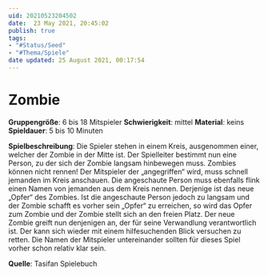 ```yaml
---
uid: 20210523204502
date:  23 May 2021, 20:45:02
publish: true
tags:
- "#Status/Seed"
- "#Thema/Spiele"
date updated: 25 August 2021, 00:17:54
---
```


# Zombie

**Gruppengröße**: 6 bis 18 Mitspieler
**Schwierigkeit**: mittel
**Material**: keins
**Spieldauer**: 5 bis 10 Minuten

**Spielbeschreibung**:
Die Spieler stehen in einem Kreis, ausgenommen einer, welcher der Zombie in der Mitte ist. Der Spielleiter bestimmt nun eine Person, zu der sich der Zombie langsam hinbewegen muss. Zombies können nicht rennen! Der Mitspieler der „angegriffen“ wird, muss schnell jemanden im Kreis anschauen. Die angeschaute Person muss ebenfalls flink einen Namen von jemanden aus dem Kreis nennen. Derjenige ist das neue „Opfer“ des Zombies. Ist die angeschaute Person jedoch zu langsam und der Zombie schafft es vorher sein „Opfer“ zu erreichen, so wird das Opfer zum Zombie und der Zombie stellt sich an den freien Platz. Der neue Zombie greift nun denjenigen an, der für seine Verwandlung verantwortlich ist. Der kann sich wieder mit einem hilfesuchenden Blick versuchen zu retten. Die Namen der Mitspieler untereinander sollten für dieses Spiel vorher schon relativ klar sein.

**Quelle**:
Tasifan Spielebuch
